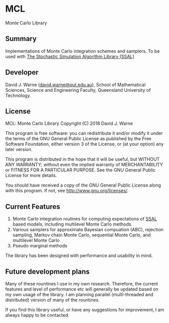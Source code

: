 # MCL
Monte Carlo Library

## Summary

Implementations of Monte Carlo integration schemes and samplers. To be used with [The Stochastic Simulation Algorithm Library (SSAL)](https://github.com/davidwarne/SSAL)

## Developer
David J. Warne (david.warne@qut.edu.au), School of Mathematical Sciences, Science and Engineering Faculty, Queensland University of Technology.

## License

MCL: Monte Carlo Library
Copyright (C) 2018  David J. Warne

This program is free software: you can redistribute it and/or modify
it under the terms of the GNU General Public License as published by
the Free Software Foundation, either version 3 of the License, or
(at your option) any later version.

This program is distributed in the hope that it will be useful,
but WITHOUT ANY WARRANTY; without even the implied warranty of
MERCHANTABILITY or FITNESS FOR A PARTICULAR PURPOSE.  See the
GNU General Public License for more details.

You should have received a copy of the GNU General Public License
along with this program.  If not, see <http://www.gnu.org/licenses/>.


## Current Features

1. Monte Carlo integration routines for computing expectations of [SSAL](https://github.com/davidwarne/SSAL) based models, including multilevel Monte Carlo methods.
2. Various samplers for approximate Bayesian compuation (ABC), rejection sampling, Markov chain Monte Carlo, sequential Monte Carlo, and multilevel Monte Carlo 
3. Pseudo marginal methods

The library has been designed with performance and usability in mind. 

## Future development plans

Many of these rountines I use in my own research. Therefore, the current features and level of performance etc will generally be updated based on my own usage of the library. I am planning parallel (multi-threaded and distributed) version of many of the rountines.

If you find this library useful, or have any suggestions for improvement, I am always happy to be contacted.
